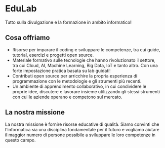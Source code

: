 # EduLab

Tutto sulla divulgazione e la formazione in ambito informatico!

## Cosa offriamo

- Risorse per imparare il coding e sviluppare le competenze, tra cui guide, tutorial, esercizi e progetti open source.
- Materiale formativo sulle tecnologie che hanno rivoluzionato il settore, tra cui Cloud, AI, Machine Learning, Big Data, IoT e tanto altro. Con una forte impostazione pratica basata su lab guidati!
- Contributi open source per arricchire la propria esperienza di programmazione con le metodologie e gli strumenti più recenti.
- Un ambiente di apprendimento collaborativo, in cui condividere le proprie idee, discutere e lavorare insieme utilizzando gli stessi strumenti con cui le aziende operano e competono sul mercato.

## La nostra missione

La nostra missione è fornire risorse educative di qualità. Siamo convinti che l'informatica sia una disciplina fondamentale per il futuro e vogliamo aiutare il maggior numero di persone possibile a sviluppare le loro competenze in questo campo.
